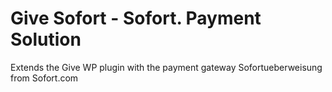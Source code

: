 # Give Sofort - Sofort. Payment Solution
Extends the Give WP plugin with the payment gateway Sofortueberweisung from Sofort.com
